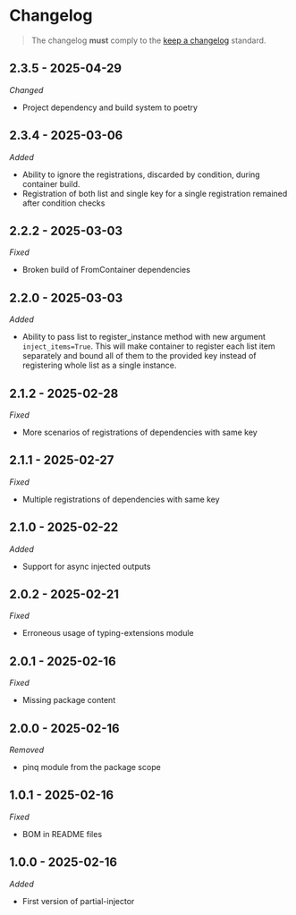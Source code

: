 # Changelog

> The changelog **must** comply to the [keep a changelog](https://keepachangelog.com/en/1.1.0) standard.

## 2.3.5 - 2025-04-29

_*Changed*_

- Project dependency and build system to poetry

## 2.3.4 - 2025-03-06

_*Added*_

- Ability to ignore the registrations, discarded by condition, during container build.
- Registration of both list and single key for a single registration remained after condition checks

## 2.2.2 - 2025-03-03

_*Fixed*_

- Broken build of FromContainer dependencies

## 2.2.0 - 2025-03-03

_*Added*_

- Ability to pass list to register_instance method with new argument `inject_items=True`. 
  This will make container to register each list item separately and bound all of them to the provided key
  instead of registering whole list as a single instance.

## 2.1.2 - 2025-02-28

_*Fixed*_

- More scenarios of registrations of dependencies with same key

## 2.1.1 - 2025-02-27

_*Fixed*_

- Multiple registrations of dependencies with same key

## 2.1.0 - 2025-02-22

_*Added*_

- Support for async injected outputs

## 2.0.2 - 2025-02-21

_*Fixed*_

- Erroneous usage of typing-extensions module

## 2.0.1 - 2025-02-16

_*Fixed*_

- Missing package content

## 2.0.0 - 2025-02-16

_*Removed*_

- pinq module from the package scope

## 1.0.1 - 2025-02-16

_*Fixed*_

- BOM in README files

## 1.0.0 - 2025-02-16

_*Added*_

- First version of partial-injector
